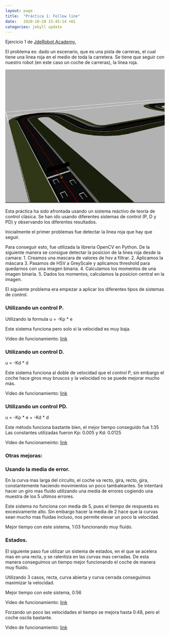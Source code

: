 ```yaml
---
layout: page
title:  "Práctica 1: Follow line"
date:   2020-10-28 15:45:14 +01
categories: jekyll update
---
```


Ejercicio 1 de [JdeRobot Academy.](http://jderobot.github.io/RoboticsAcademy/)

El problema es: dado un escenario, que es una pista de carreras, el cual tiene una linea roja en el medio de toda la carretera. Se tiene que seguir con nuestro robot (en este caso un coche de carreras), la linea roja.

![Foto1](/assets/Ejercicio.png)

Esta práctica ha sido afrontada usando un sistema reáctivo de teoría de control clásica. Se han ido usando diferentes sistemas de control (P, D y PD) y observando los diferentes resultados.

Inicialmente el primer problemas fue detectar la linea roja que hay que seguir.

Para conseguir esto, fue utilizada la libreria OpenCV en Python. De la siguiente manera se consigue detectar la posicion de la linea roja desde la camara:
	1. Creamos una mascara de valores de hsv a filtrar.
	2. Aplicamos la máscara
	3. Pasamos de HSV a GreyScale y aplicamos threshold para quedarnos con una imagen binaria.
	4. Calculamos los momentos de una imagen binaria.
	5. Dados los momentos, calculamos la posicion central en la imagen.

El siguiente problema era empezar a aplicar los diferentes tipos de sistemas de control.

<h3>Utilizando un control P.</h3>

Utilizando la formula 
u = -Kp * e

Este sistema funciona pero solo si la velocidad es muy baja.

Video de funcionamiento: [link](https://youtu.be/-ROnRFohZRg)

<h3>Utilizando un control D.</h3>

u = -Kd * d

Este sistema funciona al doble de velocidad que el control P, sin embargo el coche hace giros muy bruscos y la velocidad no se puede mejorar mucho más.

Video de funcionamiento: [link](https://youtu.be/5PEbRGuIPhY)

<h3>Utilizando un control PD.</h3>

u = -Kp * e + -Kd * d

Este método funciona bastante bien, el mejor tiempo conseguido fue 1:35
Las constantes utilizadas fueron Kp: 0.005 y Kd: 0.0125

Video de funcionameinto: [link](https://youtu.be/KqStwGGt0Y0)

<h3>Otras mejoras:</h3>

<h3>Usando la media de error.</h3>

En la curva mas larga del circuito, el coche va recto, gira, recto, gira, constantemente haciendo movimientos un poco tambaleantes. Se intentará hacer un giro mas fluido utilizando una media de errores cogiendo una muestra de los 5 ultimos errores.

Este sistema no funciona con media de 5, pues el tiempo de respuesta es excesivamente alto. Sin embargo hacer la media de 2 hace que la curvas sean mucho mas fluidas incluso, nos permite elevar un poco la velocidad.

Mejor tiempo con este sistema, 1:03 funcionando muy fluido.

<h3>Estados.</h3>

El siguiente paso fue utilizar un sistema de estados, en el que se acelera mas en una recta, y se ralentiza en las curvas mas cerradas.
De esta manera conseguimos un tiempo mejor funcionando el coche de manera muy fluido.

Utilizando 3 casos, recta, curva abierta y curva cerrada conseguimos maximizar la velocidad.

Mejor tiempo con este sistema, 0:56

Video de funcionamiento: [link](https://youtu.be/m9XaOQkO_kA)

Forzando un poco las velocidades el tiempo se mejora hasta 0:48, pero el coche oscila bastante.

Video de funcionamiento: [link](https://youtu.be/OE7XwsHXRr0)

[jekyll-docs]: https://jekyllrb.com/docs/home
[jekyll-gh]:   https://github.com/jekyll/jekyll
[jekyll-talk]: https://talk.jekyllrb.com/

